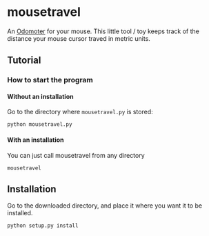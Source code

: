 # mousetravel

An [Odomoter](https://en.wikipedia.org/wiki/Odometer) for your mouse. This little tool / toy keeps track of the distance your mouse cursor traved in metric units.

## Tutorial

### How to start the program

#### Without an installation
Go to the directory where `mousetravel.py` is stored:
```
python mousetravel.py
```

#### With an installation
You can just call mousetravel from any directory
```
mousetravel
```

## Installation
Go to the downloaded directory, and place it where you want it to be installed.
```
python setup.py install
```
